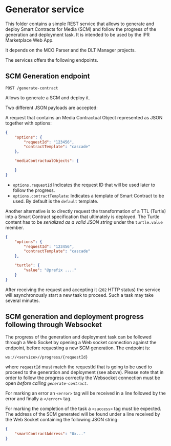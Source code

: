 # Generator service

This folder contains a simple REST service that allows to generate and deploy Smart Contracts for Media (SCM) and follow the progress of the generation and deployment task. It is intended to be used by the IPR Marketplace Web App.

It depends on the MCO Parser and the DLT Manager projects.

The services offers the following endpoints.

## SCM Generation endpoint

`POST /generate-contract`

Allows to generate a SCM and deploy it.

Two different JSON payloads are accepted:

A request that contains an Media Contractual Object represented as JSON together with options:

```json
{
    "options": {
        "requestId": "123456",
        "contractTemplate": "cascade"
    },

    "mediaContractualObjects": {

    }
}
```

* `options.requestId` Indicates the request ID that will be used later to follow the progress. 
* `options.contractTemplate`: Indicates a template of Smart Contract to be used. By default is the `default` template.

Another alternative is to directly request the transformation of a TTL (Turtle) into a Smart Contract specification that ultimately is deployed. The Turtle content has to be *serialized as a valid JSON string* under the `turtle.value` member.

```json
{
    "options": {
        "requestId": "123456",
        "contractTemplate": "cascade"
    },

    "turtle": {
        "value": "@prefix ...."
    }
}
```

After receiving the request and accepting it (`202` HTTP status) the service will asynchronously start a new task to proceed. Such a task may take several minutes.

## SCM generation and deployment progress following through Websocket

The progress of the generation and deployment task can be followed through a Web Socket by opening a Web socket connection against the endpoint, before requesting a new SCM generation. The endpoint is:

`ws://<service>//progress/{requestId}`

where `requestId` must match the requestId that is going to be used to proceed to the generation and deployment (see above). 
Please note that in order to follow the progress correctly the Websocket connection must be open *before calling `generate-contract`*.

For marking an error an `<error>` tag will be received in a line followed by the error and finally a `</error>` tag.

For marking the completion of the task a `<success>` tag must be expected. The address of the SCM generated will be found under a line received by the Web Socket containing the following JSON string:

```json
{
    "smartContractAddress": "0x..."
}
```
